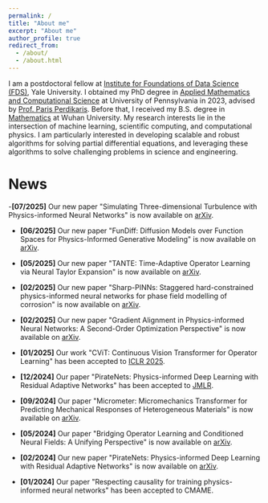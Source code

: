 ```yaml
---
permalink: /
title: "About me"
excerpt: "About me"
author_profile: true
redirect_from: 
  - /about/
  - /about.html
---
```


I am a postdoctoral fellow at [Institute for Foundations of Data Science (FDS)](https://fds.yale.edu/), Yale University.
I obtained my PhD degree in [Applied Mathematics and Computational Science](https://www.amcs.upenn.edu/) at University of Pennsylvania in 2023,  advised by [Prof. Paris Perdikaris](https://scholar.google.com/citations?user=h_zkt1oAAAAJ&hl=en).  Before that, I received my B.S. degree in [Mathematics](https://maths.whu.edu.cn/Englishversion/) at Wuhan University. My research interests lie in the intersection of machine learning, scientific computing, and computational physics.  I am particularly interested in developing scalable and robust algorithms for solving partial differential equations, and leveraging these algorithms to solve challenging problems in science and engineering.

News
======

-**[07/2025]** Our new paper "Simulating Three-dimensional Turbulence with Physics-informed Neural Networks" is now available on [arXiv](https://arxiv.org/abs/2507.08972).

- **[06/2025]** Our new paper "FunDiff: Diffusion Models over Function Spaces for Physics-Informed Generative Modeling" is now available on [arXiv](https://arxiv.org/abs/2506.07902).

- **[05/2025]** Our new paper "TANTE: Time-Adaptive Operator Learning via Neural Taylor Expansion" is now available on [arXiv](https://arxiv.org/abs/2502.08574).

- **[02/2025]** Our new paper "Sharp-PINNs: Staggered hard-constrained physics-informed neural networks for phase field modelling of corrosion" is now available on [arXiv](https://arxiv.org/abs/2502.11942).

- **[02/2025]** Our new paper "Gradient Alignment in Physics-informed Neural Networks: A Second-Order Optimization Perspective" is now available on [arXiv](https://arxiv.org/abs/2502.00604). 

- **[01/2025]** Our work "CViT: Continuous Vision Transformer for Operator Learning" has been accepted to [ICLR 2025](https://openreview.net/forum?id=cRnCcuLvyr).

- **[12/2024]** Our  paper  "PirateNets: Physics-informed Deep Learning with Residual Adaptive Networks" has been accepted to [JMLR](https://jmlr.org/papers/v25/24-0313.html).

- **[09/2024]** Our paper "Micrometer: Micromechanics Transformer for Predicting Mechanical Responses of Heterogeneous Materials" is now available on [arXiv](https://arxiv.org/abs/2410.05281).

- **[05/2024]** Our paper "Bridging Operator Learning and Conditioned Neural Fields: A Unifying Perspective" is now available on [arXiv](https://arxiv.org/abs/2405.13998).

- **[02/2024]** Our new paper  "PirateNets: Physics-informed Deep Learning with Residual Adaptive Networks" is now available on [arXiv](https://browse.arxiv.org/abs/2402.00326).

- **[01/2024]** Our paper "Respecting causality for training physics-informed neural networks" has been accepted to CMAME.
